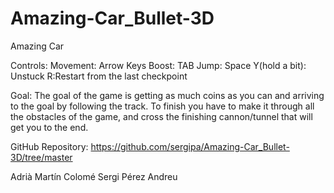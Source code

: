 # Amazing-Car_Bullet-3D

Amazing Car

Controls:
	Movement: Arrow Keys
	Boost: TAB
	Jump: Space
	Y(hold a bit): Unstuck
	R:Restart from the last checkpoint
	
Goal: The goal of the game is getting as much coins as you can and arriving to the goal by following the track.
To finish you have to make it through all the obstacles of the game, and cross the finishing cannon/tunnel that will get you to the end.

GitHub Repository: https://github.com/sergipa/Amazing-Car_Bullet-3D/tree/master


Adrià Martín Colomé
Sergi Pérez Andreu
